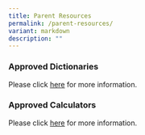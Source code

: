 ```yaml
---
title: Parent Resources
permalink: /parent-resources/
variant: markdown
description: ""
---
```

<h3><strong>Approved Dictionaries</strong></h3>
Please click <a href="/files/2025_SEAB_Approved_Dictionaries.pdf" target="_blank" rel="noopener noreferrer">here</a> for more information.

<h3><strong>Approved Calculators</strong></h3>
Please click <a href="/files/SEAB_Approved_Calculators.pdf" target="_blank" rel="noopener noreferrer">here</a> for more information.